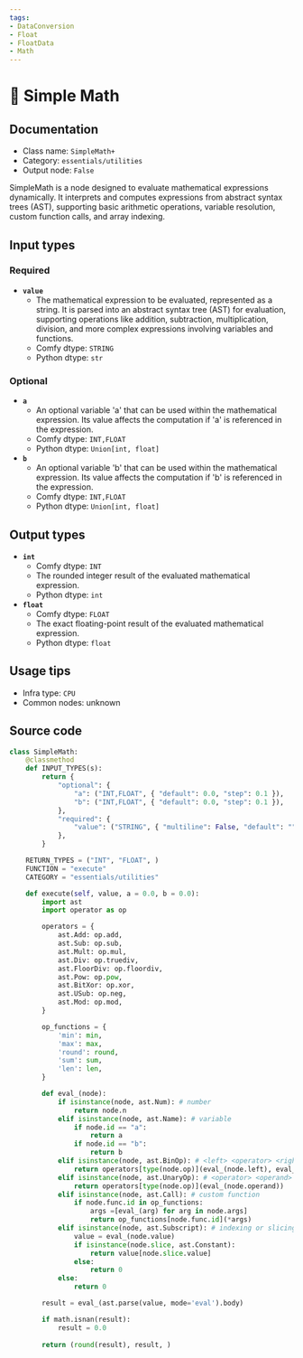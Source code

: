 ```yaml
---
tags:
- DataConversion
- Float
- FloatData
- Math
---
```


# 🔧 Simple Math
## Documentation
- Class name: `SimpleMath+`
- Category: `essentials/utilities`
- Output node: `False`

SimpleMath is a node designed to evaluate mathematical expressions dynamically. It interprets and computes expressions from abstract syntax trees (AST), supporting basic arithmetic operations, variable resolution, custom function calls, and array indexing.
## Input types
### Required
- **`value`**
    - The mathematical expression to be evaluated, represented as a string. It is parsed into an abstract syntax tree (AST) for evaluation, supporting operations like addition, subtraction, multiplication, division, and more complex expressions involving variables and functions.
    - Comfy dtype: `STRING`
    - Python dtype: `str`
### Optional
- **`a`**
    - An optional variable 'a' that can be used within the mathematical expression. Its value affects the computation if 'a' is referenced in the expression.
    - Comfy dtype: `INT,FLOAT`
    - Python dtype: `Union[int, float]`
- **`b`**
    - An optional variable 'b' that can be used within the mathematical expression. Its value affects the computation if 'b' is referenced in the expression.
    - Comfy dtype: `INT,FLOAT`
    - Python dtype: `Union[int, float]`
## Output types
- **`int`**
    - Comfy dtype: `INT`
    - The rounded integer result of the evaluated mathematical expression.
    - Python dtype: `int`
- **`float`**
    - Comfy dtype: `FLOAT`
    - The exact floating-point result of the evaluated mathematical expression.
    - Python dtype: `float`
## Usage tips
- Infra type: `CPU`
- Common nodes: unknown


## Source code
```python
class SimpleMath:
    @classmethod
    def INPUT_TYPES(s):
        return {
            "optional": {
                "a": ("INT,FLOAT", { "default": 0.0, "step": 0.1 }),
                "b": ("INT,FLOAT", { "default": 0.0, "step": 0.1 }),
            },
            "required": {
                "value": ("STRING", { "multiline": False, "default": "" }),
            },
        }

    RETURN_TYPES = ("INT", "FLOAT", )
    FUNCTION = "execute"
    CATEGORY = "essentials/utilities"

    def execute(self, value, a = 0.0, b = 0.0):
        import ast
        import operator as op

        operators = {
            ast.Add: op.add,
            ast.Sub: op.sub,
            ast.Mult: op.mul,
            ast.Div: op.truediv,
            ast.FloorDiv: op.floordiv,
            ast.Pow: op.pow,
            ast.BitXor: op.xor,
            ast.USub: op.neg,
            ast.Mod: op.mod,
        }

        op_functions = {
            'min': min,
            'max': max,
            'round': round,
            'sum': sum,
            'len': len,
        }

        def eval_(node):
            if isinstance(node, ast.Num): # number
                return node.n
            elif isinstance(node, ast.Name): # variable
                if node.id == "a":
                    return a
                if node.id == "b":
                    return b
            elif isinstance(node, ast.BinOp): # <left> <operator> <right>
                return operators[type(node.op)](eval_(node.left), eval_(node.right))
            elif isinstance(node, ast.UnaryOp): # <operator> <operand> e.g., -1
                return operators[type(node.op)](eval_(node.operand))
            elif isinstance(node, ast.Call): # custom function
                if node.func.id in op_functions:
                    args =[eval_(arg) for arg in node.args]
                    return op_functions[node.func.id](*args)
            elif isinstance(node, ast.Subscript): # indexing or slicing
                value = eval_(node.value)
                if isinstance(node.slice, ast.Constant):
                    return value[node.slice.value]
                else:
                    return 0
            else:
                return 0

        result = eval_(ast.parse(value, mode='eval').body)

        if math.isnan(result):
            result = 0.0
        
        return (round(result), result, )

```
